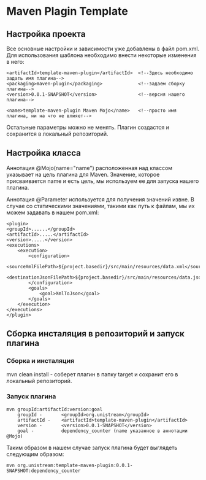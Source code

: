 # Maven Plagin Template

## Настройка проекта

Все основные настройки и зависимости уже добавлены в файл pom.xml. Для использования шаблона необходимо 
внести некоторые изменения в него:
~~~
<artifactId>template-maven-plugin</artifactId>  <!--Здесь необходимо задать имя плагина--> 
<packaging>maven-plugin</packaging>             <!--задаем сборку плагина-->
<version>0.0.1-SNAPSHOT</version>               <!--версия нашего плагина-->

<name>template-maven-plugin Maven Mojo</name>   <!--просто имя плагина, ни на что не влияет-->
~~~
Остальные параметры можно не менять. Плагин создастся и сохранится в локальный репозиторий.

## Настройка класса

Аннотация @Mojo(name="name") расположенная над классом указывает на цель плагина для Maven. Значение, которое
присваивается name и есть цель, мы используем ee для запуска нашего плагина.

Аннотация @Parameter используется для получения значений извне. В случае со статическими значениями, такими как путь к файлам, 
мы их можем задавать в нашем pom.xml:
~~~
<plugin>
<groupId>......</groupId>
<artifactId>.....</artifactId>
<version>.....</version>
<executions>
    <execution>
        <configuration>
            <sourceXmlFilePath>${project.basedir}/src/main/resources/data.xml</sourceXmlFilePath>
            <destinationJsonFilePath>${project.basedir}/src/main/resources/data.json</destinationJsonFilePath>
        </configuration>
        <goals>
            <goal>XmlToJson</goal>
        </goals>
    </execution>
</executions>
</plugin>
~~~

## Сборка инсталяция в репозиторий и запуск плагина

### Сборка и инсталяция
mvn clean install - соберет плагин в папку target и сохранит его в локальный репозиторий.

### Запуск плагина
~~~
mvn groupId:artifactId:version:goal
    groupId -       <groupId>org.unistream</groupId>
    artifactId -    <artifactId>template-maven-plugin</artifactId>
    version -       <version>0.0.1-SNAPSHOT</version>
    goal -          dependency_counter (name указанное в аннотации @Mojo)
~~~
Таким образом в нашем случае запуск плагина будет выглядеть следующим образом:
~~~
mvn org.unistream:template-maven-plugin:0.0.1-SNAPSHOT:dependency_counter
~~~